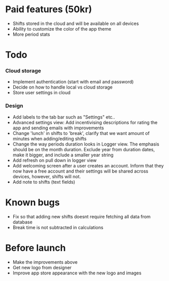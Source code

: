# Paid features (50kr)
* Shifts stored in the cloud and will be available on all devices
* Ability to customize the color of the app theme
* More period stats

# Todo
### Cloud storage
* Implement authentication (start with email and password)
* Decide on how to handle local vs cloud storage
* Store user settings in cloud
### Design
* Add labels to the tab bar such as "Settings" etc..
* Advanced settings view: Add incentivising descriptions for rating the app and sending emails with improvements
* Change 'lunch' in shifts to 'break', clarify that we want amount of minutes when adding/editing shifts
* Change the way periods duration looks in Logger view. The emphasis should be on the month duration. Exclude year from duration dates, make it bigger, and include a smaller year string
* Add refresh on pull down in logger view
* Add welcoming screen after a user creates an account. Inform that they now have a free account and their settings will be shared across devices, however, shifts will not.
* Add note to shifts (text fields)

# Known bugs
* Fix so that adding new shifts doesnt require fetching all data from database 
* Break time is not subtracted in calculations

# Before launch
* Make the improvements above
* Get new logo from designer
* Improve app store appearance with the new logo and images
